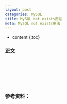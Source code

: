 ```yaml
---
layout: post
categories: MySQL
title: MySQL not exists用法
meta: MySQL not exists用法
---
```

* content
{:toc}

### 正文



<br/><br/><br/><br/><br/>
### 参考资料：



